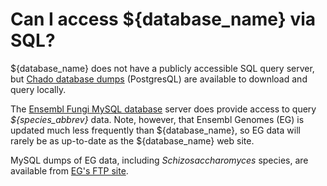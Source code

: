 # Can I access ${database_name} via SQL?
<!-- pombase_categories: Finding data,Tools and resources -->

${database_name} does not have a publicly accessible SQL query server, but
[Chado database dumps](/downloads/chado-database-dumps) (PostgresQL)
are available to download and query locally.

The [Ensembl Fungi MySQL database](https://fungi.ensembl.org/info/data/mysql.html) 
server does provide access to query *${species_abbrev}* data. Note, however,
that Ensembl Genomes (EG) is updated much less frequently than
${database_name}, so EG data will rarely be as up-to-date as the ${database_name} web
site.

MySQL dumps of EG data, including *Schizosaccharomyces* species, are
available from [EG's FTP site](ftp://ftp.ensemblgenomes.org/pub/current/fungi/mysql/).
